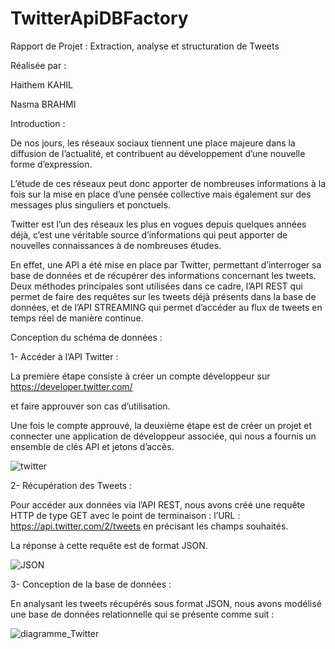 # TwitterApiDBFactory

 

 

 

 

 

 

 

 

Rapport de Projet : Extraction, analyse et structuration de Tweets 

 

 

 

 

 

 

 

 

 

Réalisée par : 

Haithem KAHIL 

Nasma BRAHMI 

 

 

 

 

 

 

 

Introduction : 

De nos jours, les réseaux sociaux tiennent une place majeure dans la diffusion de l’actualité, et contribuent au développement d’une nouvelle forme d’expression. 

L’étude de ces réseaux peut donc apporter de nombreuses informations à la fois sur la mise en place d’une pensée collective mais également sur des messages plus singuliers et ponctuels. 

Twitter est l’un des réseaux les plus en vogues depuis quelques années déjà, c’est une véritable source d’informations qui peut apporter de nouvelles connaissances à de nombreuses études. 

En effet, une API a été mise en place par Twitter, permettant d’interroger sa base de données et de récupérer des informations concernant les tweets. Deux méthodes principales sont utilisées dans ce cadre, l’API REST qui permet de faire des requêtes sur les tweets déjà présents dans la base de données, et de l’API STREAMING qui permet d’accéder au flux de tweets en temps réel de manière continue. 

 

Conception du schéma de données : 

1- Accéder à l’API Twitter : 

La première étape consiste à créer un compte développeur sur https://developer.twitter.com/  

et faire approuver son cas d’utilisation. 

Une fois le compte approuvé, la deuxième étape est de créer un projet et connecter une application de développeur associée, qui nous a fournis un ensemble de clés API et jetons d’accès. 

 
![twitter](https://user-images.githubusercontent.com/72985793/102413055-a6ec3480-3ff4-11eb-96fb-b6731b2b8474.PNG) 

 

2- Récupération des Tweets : 

Pour accéder aux données via l’API REST, nous avons créé une requête HTTP de type GET avec le point de terminaison : l’URL : https://api.twitter.com/2/tweets en précisant les champs souhaités. 

La réponse à cette requête est de format JSON. 


![JSON](https://user-images.githubusercontent.com/72985793/102413056-a8b5f800-3ff4-11eb-9391-8531b10bd4ea.PNG)


3- Conception de la base de données : 

En analysant les tweets récupérés sous format JSON, nous avons modélisé une base de données relationnelle qui se présente comme suit : 

 
![diagramme_Twitter](https://user-images.githubusercontent.com/72985793/102413061-aa7fbb80-3ff4-11eb-83a9-696e9489ca3c.PNG) 

 



 

 
